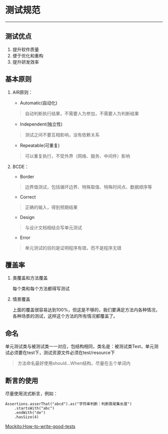 # 测试规范
---
## 测试优点
1. 提升软件质量
2. 便于优化和重构
3. 提升研发效率
## 基本原则
1. AIR原则：

    - Automatic(自动化)
    >自动判断执行结果，不需要人为参加，不需要人为判断结果
    - Independent(独立性)
    >测试之间不要互相影响，没有依赖关系
    - Repeatable(可重复)
    >可以重复执行，不受外界（网络、服务、中间件）影响

2. BCDE：
    - Border
    >边界值测试，包括循环边界、特殊取值、特殊时间点、数据顺序等
    - Correct
    >正确的输入，得到预期结果
    - Design
    >与设计文档相结合写单元测试
    - Error
    >单元测试的目的是证明程序有错，而不是程序无错
## 覆盖率
1. 类覆盖和方法覆盖
    
    每个类和每个方法都得写测试
2. 情景覆盖

    上面的覆盖很容易达到100%，但这是不够的，我们要满足方法内各种情况，各种场景的测试，这样这个方法的所有情况都覆盖了。
## 命名
单元测试类与被测试类一一对应，包结构相同，类名是：被测试类Test，单元测试必须要在test下，测试资源文件必须在test/resource下
> 方法命名最好使用should...When结构，尽量在五个单词内
## 断言的使用
尽量使用流式断言，例如：
```
Assertions.asserThat("abcd").as("字符串判断：判断首尾集长度")
    .startsWith("abc")
    .endWith("de")
    .hasSize(4)
```
[Mockito:How-to-write-good-tests](https://github.com/mockito/mockito/wiki/How-to-write-good-tests)

